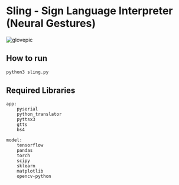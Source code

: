 # Sling - Sign Language Interpreter (Neural Gestures)

![glovepic](https://user-images.githubusercontent.com/53409587/180895462-1eeb2c78-c4fd-4a64-ae42-f29cfa2a0037.jpg)

## How to run
```bash
python3 sling.py
```

## Required Libraries
```
app:
    pyserial
    python_translator
    pyttsx3
    gtts
    bs4

model:
    tensorflow
    pandas
    torch
    scipy
    sklearn
    matplotlib
    opencv-python
```
